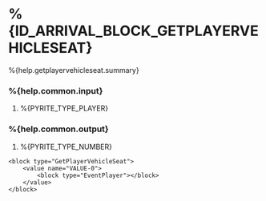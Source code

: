# %{ID_ARRIVAL_BLOCK_GETPLAYERVEHICLESEAT}

%{help.getplayervehicleseat.summary}

### %{help.common.input}

1. %{PYRITE_TYPE_PLAYER}

### %{help.common.output}

1. %{PYRITE_TYPE_NUMBER}

```
<block type="GetPlayerVehicleSeat">
    <value name="VALUE-0">
        <block type="EventPlayer"></block>
    </value>
</block>
```
